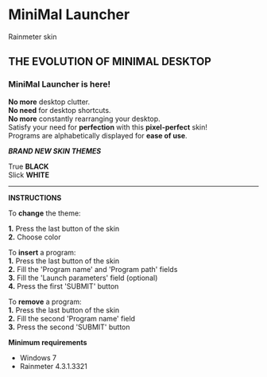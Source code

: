 # MiniMal Launcher
Rainmeter skin

## THE EVOLUTION OF MINIMAL DESKTOP


### MiniMal Launcher is here!

**No more** desktop clutter.  
**No need** for desktop shortcuts.  
**No more** constantly rearranging your desktop.  
Satisfy your need for **perfection** with this **pixel-perfect** skin!  
Programs are alphabetically displayed for **ease of use**.  


***BRAND NEW SKIN THEMES***

True **BLACK**  
Slick **WHITE**  

***************************
      

**INSTRUCTIONS**

To **change** the theme:  

**1.** Press the last button of the skin  
**2.** Choose color  

To **insert** a program:  
**1.** Press the last button of the skin  
**2.** Fill the 'Program name' and 'Program path' fields  
**3.** Fill the 'Launch parameters' field (optional)  
**4.** Press the first 'SUBMIT' button  

To **remove** a program:  
**1.** Press the last button of the skin  
**2.** Fill the second 'Program name' field  
**3.** Press the second 'SUBMIT' button  


**Minimum requirements**
- Windows 7  
- Rainmeter 4.3.1.3321  
